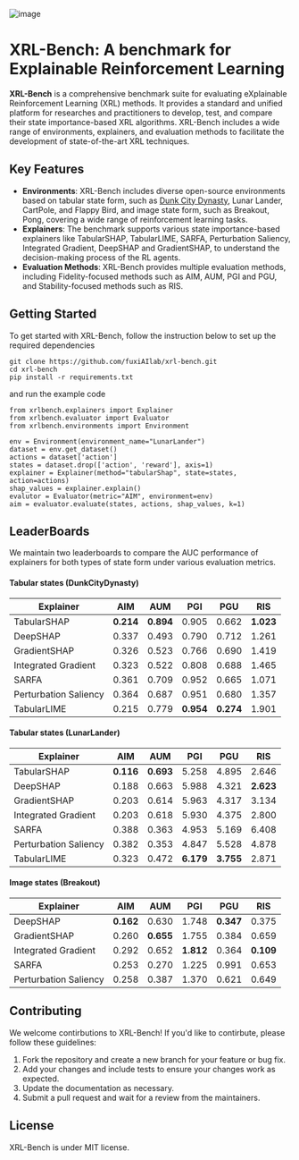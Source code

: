 ![image](https://github.com/fuxiAIlab/xrl-bench/blob/main/docs/XRL-Bench.png)

# XRL-Bench: A benchmark for Explainable Reinforcement Learning

**XRL-Bench** is a comprehensive benchmark suite for evaluating eXplainable Reinforcement Learning (XRL) methods. It provides a standard and unified platform for researches and practitioners to develop, test, and compare their state importance-based XRL algorithms. XRL-Bench includes a wide range of environments, explainers, and evaluation methods to facilitate the development of state-of-the-art XRL techniques.

## Key Features
- **Environments**: XRL-Bench includes diverse open-source environments based on tabular state form, such as [Dunk City Dynasty](https://github.com/FuxiRL/DunkCityDynasty), Lunar Lander, CartPole, and Flappy Bird, and image state form, such as Breakout, Pong, covering a wide range of reinforcement learning tasks.
- **Explainers**: The benchmark supports various state importance-based explainers like TabularSHAP, TabularLIME, SARFA, Perturbation Saliency, Integrated Gradient, DeepSHAP and GradientSHAP, to understand the decision-making process of the RL agents.
- **Evaluation Methods**: XRL-Bench provides multiple evaluation methods, including Fidelity-focused methods such as AIM, AUM, PGI and PGU, and Stability-focused methods such as RIS. 

## Getting Started
To get started with XRL-Bench, follow the instruction below to set up the required dependencies 

```
git clone https://github.com/fuxiAIlab/xrl-bench.git
cd xrl-bench
pip install -r requirements.txt
```
and run the example code

```
from xrlbench.explainers import Explainer
from xrlbench.evaluator import Evaluator
from xrlbench.environments import Environment

env = Environment(environment_name="LunarLander")
dataset = env.get_dataset()
actions = dataset['action']
states = dataset.drop(['action', 'reward'], axis=1)
explainer = Explainer(method="tabularShap", state=states, action=actions)
shap_values = explainer.explain()
evalutor = Evaluator(metric="AIM", environment=env)
aim = evaluator.evaluate(states, actions, shap_values, k=1)
```

## LeaderBoards
We maintain two leaderboards to compare the AUC performance of explainers for both types of state form under various evaluation metrics.
#### Tabular states (DunkCityDynasty)

| Explainer | AIM | AUM | PGI | PGU | RIS |
| --- | --- | --- | --- | --- | --- |
| TabularSHAP | **0.214** | **0.894** | 0.905 | 0.662 | **1.023** |
| DeepSHAP | 0.337 | 0.493 | 0.790 | 0.712 | 1.261 |
| GradientSHAP | 0.326 | 0.523 | 0.766 | 0.690 | 1.419 |
| Integrated Gradient | 0.323 | 0.522 | 0.808 | 0.688 | 1.465 |
| SARFA | 0.361 | 0.709 | 0.952 | 0.665 | 1.071 |
| Perturbation Saliency | 0.364 | 0.687 | 0.951 | 0.680 | 1.357 |
| TabularLIME | 0.215 | 0.779 | **0.954** | **0.274** | 1.901 |

#### Tabular states (LunarLander)

| Explainer | AIM | AUM | PGI | PGU | RIS |
| --- | --- | --- | --- | --- | --- |
| TabularSHAP | **0.116** | **0.693** | 5.258 | 4.895 | 2.646 |
| DeepSHAP | 0.188 | 0.663 | 5.988 | 4.321 | **2.623** |
| GradientSHAP | 0.203 | 0.614 | 5.963 | 4.317 | 3.134 |
| Integrated Gradient | 0.203 | 0.618 | 5.930 | 4.375 | 2.800 |
| SARFA | 0.388 | 0.363 | 4.953 | 5.169 | 6.408 |
| Perturbation Saliency | 0.382 | 0.353 | 4.847 | 5.528 | 4.878 |
| TabularLIME | 0.323 | 0.472 | **6.179** | **3.755** | 2.871 |

#### Image states (Breakout)

| Explainer  | AIM | AUM | PGI | PGU | RIS |
| --- | --- | --- | --- | --- | --- |
| DeepSHAP | **0.162** | 0.630 | 1.748 | **0.347** | 0.375 |
| GradientSHAP | 0.260 | **0.655** | 1.755 | 0.384 | 0.659 |
| Integrated Gradient | 0.292 | 0.652 | **1.812** | 0.364 | **0.109** |
| SARFA | 0.253 | 0.270 | 1.225 | 0.991 | 0.653 |
| Perturbation Saliency | 0.258 | 0.387 | 1.370 | 0.621 | 0.649 |


## Contributing
We welcome contirbutions to XRL-Bench! If you'd like to contirbute, please follow these guidelines:

1. Fork the repository and create a new branch for your feature or bug fix.
2. Add your changes and include tests to ensure your changes work as expected.
3. Update the documentation as necessary.
4. Submit a pull request and wait for a review from the maintainers.

## License
XRL-Bench is under MIT license.


